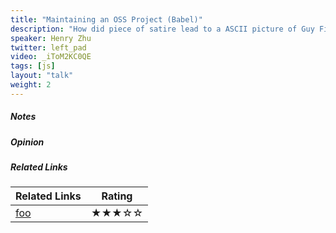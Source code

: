 ```yaml
---
title: "Maintaining an OSS Project (Babel)"
description: "How did piece of satire lead to a ASCII picture of Guy Fieri getting merged into the Babel source and our t-shirt design? Who is left_pad? How did I go from complete ignorance of one of the biggest tools used in the JavaScript ecosystem to becoming a user, contributor, and eventually maintainer? What are some of the interesting stories that maintaining a project lead to? In this talk, I hope to bring home the fact maintainers are just developers and people like everyone else."
speaker: Henry Zhu
twitter: left_pad
video: _iToM2KC0QE
tags: [js]
layout: "talk"
weight: 2
---
```


<article id="1">

##### Notes

</article>

<article id="2">

##### Opinion

</article>

<article id="3">

##### Related Links

Related Links | Rating
--- | ---
[foo](https://foo) | ★★★☆☆

</article>